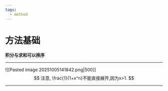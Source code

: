 ```yaml
---
tags:
  - method
---
```

# 方法基础
**积分与求和可以换序**

---
![[Pasted image 20251005141642.png|500]]
$$
注意, \frac{1}{1+x^n}不能直接展开,因为x>1.
$$

---

